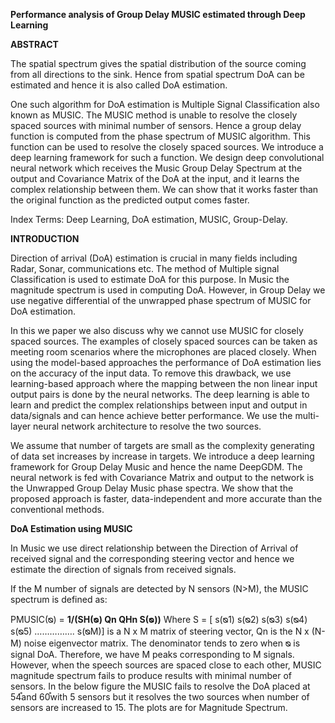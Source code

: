 **Performance analysis of Group Delay MUSIC estimated through Deep Learning**

**ABSTRACT**

The spatial spectrum gives the spatial distribution of the source coming from all directions to
the sink. Hence from spatial spectrum DoA can be estimated and hence it is also called DoA
estimation.

One such algorithm for DoA estimation is Multiple Signal Classification also known as MUSIC.
The MUSIC method is unable to resolve the closely spaced sources with minimal number of
sensors. Hence a group delay function is computed from the phase spectrum of MUSIC
algorithm. This function can be used to resolve the closely spaced sources. We introduce a
deep learning framework for such a function. We design deep convolutional neural network
which receives the Music Group Delay Spectrum at the output and Covariance Matrix of the
DoA at the input, and it learns the complex relationship between them. We can show that it
works faster than the original function as the predicted output comes faster.

Index Terms: Deep Learning, DoA estimation, MUSIC, Group-Delay.

**INTRODUCTION**

Direction of arrival (DoA) estimation is crucial in many fields including Radar, Sonar,
communications etc. The method of Multiple signal Classification is used to estimate DoA for
this purpose. In Music the magnitude spectrum is used in computing DoA. However, in Group
Delay we use negative differential of the unwrapped phase spectrum of MUSIC for DoA
estimation.

In this we paper we also discuss why we cannot use MUSIC for closely spaced sources. The
examples of closely spaced sources can be taken as meeting room scenarios where the
microphones are placed closely. When using the model-based approaches the performance
of DoA estimation lies on the accuracy of the input data. To remove this drawback, we use
learning-based approach where the mapping between the non linear input output pairs is
done by the neural networks. The deep learning is able to learn and predict the complex
relationships between input and output in data/signals and can hence achieve better
performance. We use the multi-layer neural network architecture to resolve the two sources.

We assume that number of targets are small as the complexity generating of data set
increases by increase in targets. We introduce a deep learning framework for Group Delay
Music and hence the name DeepGDM. The neural network is fed with Covariance Matrix and
output to the network is the Unwrapped Group Delay Music phase spectra. We show that 
the proposed approach is faster, data-independent and more accurate than the conventional
methods.

**DoA Estimation using MUSIC**

In Music we use direct relationship between the Direction of Arrival of received signal and the
corresponding steering vector and hence we estimate the direction of signals from received
signals.

If the M number of signals are detected by N sensors (N>M), the MUSIC spectrum is defined
as:

  PMUSIC(ᴓ) = **1/(SH(ᴓ) Qn QHn S(ᴓ))**
Where S = [ s(ᴓ1) s(ᴓ2) s(ᴓ3) s(ᴓ4) s(ᴓ5) ……………. s(ᴓM)] is a N x M matrix of steering vector,
Qn is the N x (N-M) noise eigenvector matrix. The denominator tends to zero when ᴓ is signal
DoA. Therefore, we have M peaks corresponding to M signals. However, when the speech
sources are spaced close to each other, MUSIC magnitude spectrum fails to produce results
with minimal number of sensors.
In the below figure the MUSIC fails to resolve the DoA placed at 54֯and 60֯with 5 sensors but
it resolves the two sources when number of sensors are increased to 15. The plots are for
Magnitude Spectrum.
